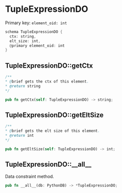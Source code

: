 # TupleExpressionDO

Primary key: `element_oid: int`

```rust
schema TupleExpressionDO {
  ctx: string,
  elt_size: int,
  @primary element_oid: int
}
```
## TupleExpressionDO::getCtx

```java
/**
* @brief gets the ctx of this element.
* @return string
*/
```
```rust
pub fn getCtx(self: TupleExpressionDO) -> string;
```
## TupleExpressionDO::getEltSize

```java
/**
* @brief gets the elt size of this element.
* @return int
*/
```
```rust
pub fn getEltSize(self: TupleExpressionDO) -> int;
```
## TupleExpressionDO::\_\_all\_\_

Data constraint method.

```rust
pub fn __all__(db: PythonDB) -> *TupleExpressionDO;
```
